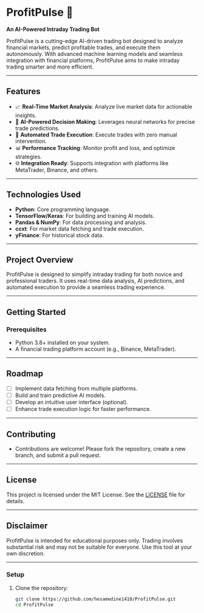 # ProfitPulse 🚀  
**An AI-Powered Intraday Trading Bot**  

ProfitPulse is a cutting-edge AI-driven trading bot designed to analyze financial markets, predict profitable trades, and execute them autonomously. With advanced machine learning models and seamless integration with financial platforms, ProfitPulse aims to make intraday trading smarter and more efficient.  

---

## Features  
- 📈 **Real-Time Market Analysis**: Analyze live market data for actionable insights.  
- 🤖 **AI-Powered Decision Making**: Leverages neural networks for precise trade predictions.  
- 🔄 **Automated Trade Execution**: Execute trades with zero manual intervention.  
- 📊 **Performance Tracking**: Monitor profit and loss, and optimize strategies.  
- 🌐 **Integration Ready**: Supports integration with platforms like MetaTrader, Binance, and others.  

---

## Technologies Used  
- **Python**: Core programming language.  
- **TensorFlow/Keras**: For building and training AI models.  
- **Pandas & NumPy**: For data processing and analysis.  
- **ccxt**: For market data fetching and trade execution.  
- **yFinance**: For historical stock data.  

---

## Project Overview  
ProfitPulse is designed to simplify intraday trading for both novice and professional traders. It uses real-time data analysis, AI predictions, and automated execution to provide a seamless trading experience.  

---

## Getting Started  
### Prerequisites  
- Python 3.8+ installed on your system.  
- A financial trading platform account (e.g., Binance, MetaTrader). 

---

## Roadmap
- [ ] Implement data fetching from multiple platforms.
- [ ] Build and train predictive AI models.
- [ ] Develop an intuitive user interface (optional).
- [ ] Enhance trade execution logic for faster performance.

---

## Contributing
- Contributions are welcome! Please fork the repository, create a new branch, and submit a pull request.

---

## License
This project is licensed under the MIT License. See the [LICENSE](./LICENSE) file for details.

---

## Disclaimer
ProfitPulse is intended for educational purposes only. Trading involves substantial risk and may not be suitable for everyone. Use this tool at your own discretion.

---

### Setup  
1. Clone the repository:  
   ```bash
   git clone https://github.com/hesamedine1410/ProfitPulse.git
   cd ProfitPulse
